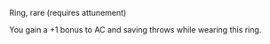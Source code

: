 Ring, rare (requires attunement)

You gain a +1 bonus to AC and saving throws while wearing this ring. 